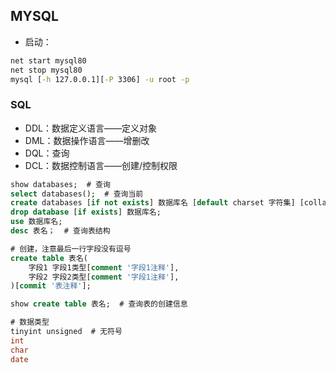 ## MYSQL
- 启动：
```cmd
net start mysql80
net stop mysql80
mysql [-h 127.0.0.1][-P 3306] -u root -p
```
### SQL
- DDL：数据定义语言——定义对象
- DML：数据操作语言——增删改
- DQL：查询
- DCL：数据控制语言——创建/控制权限
```DDL
show databases;  # 查询
select databases();  # 查询当前
create databases [if not exists] 数据库名 [default charset 字符集] [collate 排序规则];
drop database [if exists] 数据库名;
use 数据库名;
desc 表名；  # 查询表结构

# 创建，注意最后一行字段没有逗号
create table 表名(
	字段1 字段1类型[comment '字段1注释'],
	字段2 字段2类型[comment '字段1注释'],
)[commit '表注释'];

show create table 表名;  # 查询表的创建信息

# 数据类型
tinyint unsigned  # 无符号
int 
char
date 


```